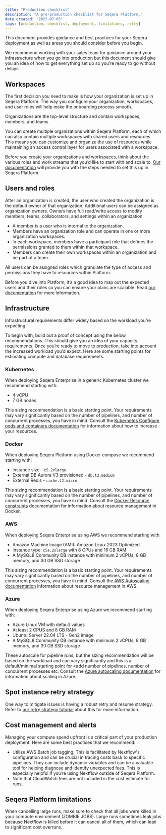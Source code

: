 ```yaml
---
title: "Production checklist"
description: "A pre-production checklist for Seqera Platform."
date created: "2025-07-03"
tags: [production, checklist, deployment, limitations, retry]
---
```


This document provides guidance and best practices for your Seqera deployment as well as areas you should consider before you begin. 

We recommend working with your sales team for guidance around your infrastructure when you go into production but this document should give you an idea of how to get everything set up so you’re ready to go without delays. 

## Workspaces

The first decision you need to make is how your organization is set up in Seqera Platform. The way you configure your organization, workspaces, and user roles will help make the onboarding process smooth.

Organizations are the top-level structure and contain workspaces, members, and teams. 

You can create multiple organizations within Seqera Platform, each of which can also contain multiple workspaces with shared users and resources. This means you can customize and organize the use of resources while maintaining an access control layer for users associated with a workspace.

Before you create your organizations and workspaces, think about the various roles and work streams that you’d like to start with and scale to. [Our documentation](https://docs.seqera.io/platform-cloud/orgs-and-teams/organizations) will provide you with the steps needed to set this up in Seqera Platform. 

## Users and roles

After an organization is created, the user who created the organization is the default owner of that organization. Additional users can be assigned as organization owners. Owners have full read/write access to modify members, teams, collaborators, and settings within an organization.

- A member is a user who is internal to the organization. 
- Members have an organization role and can operate in one or more organization workspaces.
- In each workspace, members have a participant role that defines the permissions granted to them within that workspace.
- Members can create their own workspaces within an organization and be part of a team.

All users can be assigned roles which granulate the type of access and permissions they have to resources within Platform. 

Before you dive into Platform, it’s a good idea to map out the expected users and their roles so you can ensure your plans are scalable. Read [our documentation](https://docs.seqera.io/platform-enterprise/25.1/orgs-and-teams/roles) for more information.

## Infrastructure

Infrastructural requirements differ widely based on the workload you’re expecting. 

To begin with, build out a proof of concept using the below recommendations. This should give you an idea of your capacity requirements. Once you’re ready to move to production, take into account the increased workload you’d expect. Here are some starting points for estimating compute and database requirements.

### Kubernetes

When deploying Seqera Enterprise in a generic Kubernetes cluster we recommend starting with: 

- 4 vCPU
- 7 GB nodes 

This sizing recommendation is a basic starting point. Your requirements may vary significantly based on the number of pipelines, and number of concurrent processes, you have in mind. Consult the [Kubernetes Configure pods and containers documentation](https://kubernetes.io/docs/tasks/configure-pod-container/) for information about how to increase your resources.

### Docker

When deploying Seqera Platform using Docker compose we recommend starting with: 

- Instance size - `c5.2xlarge`
- External DB Aurora V3 provisioned - `db.t3.medium`
- External Redis - `cache.t2.micro`

This sizing recommendation is a basic starting point. Your requirements may vary significantly based on the number of pipelines, and number of concurrent processes, you have in mind. Consult the [Docker Resource constraints](https://docs.docker.com/engine/containers/resource_constraints/) documentation for information about resource management in Docker.

### AWS

When deploying Seqera Enterprise using AWS we recommend starting with: 

- Amazon Machine Image (AMI): Amazon Linux 2023 Optimized
- Instance type: `c5a.2xlarge` with 8 CPUs and 16 GB RAM
- A MySQL8 Community DB instance with minimum 2 vCPUs, 8 GB memory, and 30 GB SSD storage

This sizing recommendation is a basic starting point. Your requirements may vary significantly based on the number of pipelines, and number of concurrent processes, you have in mind. Consult the [AWS Autoscaling documentation](https://aws.amazon.com/autoscaling/) information about resource management in AWS.

### Azure

When deploying Seqera Enterprise using Azure we recommend starting with: 

- Azure Linux VM with default values
- At least 2 CPUS and 8 GB RAM
- Ubuntu Server 22.04 LTS - Gen2 image
- A MySQL8 Community DB instance with minimum 2 vCPUs, 8 GB memory, and 30 GB SSD storage

These autoscale for pipeline runs, but the sizing recommendation will be based on the workload and can vary significantly and this is a default/minimal starting point for <add number of pipelines, number of concurrent processes etc. Consult the [Azure autoscaling documentation](https://learn.microsoft.com/en-us/azure/azure-monitor/autoscale/autoscale-get-started) for information about scaling in Azure.

## Spot instance retry strategy

One way to mitigate issues is having a robust retry and resume strategy. Refer to [our retry strategy tutorial](https://docs.seqera.io/platform-cloud/tutorials/retry-strategy) about this for more information.   

## Cost management and alerts

Managing your compute spend upfront is a critical part of your production deployment. Here are some best practices that we recommend:

- Utilize AWS Batch job tagging. This is facilitated by Nextflow's configuration and can be crucial in tracing costs back to specific pipelines. They can include dynamic variables and can be a valuable tool for helping diagnose and identify unexpected fees. This is especially helpful if you’re using Nextflow outside of Seqera Platform.
- Note that CloudWatch fees are not included in the cost estimate for runs.

## Seqera Platform limitations

When cancelling large runs, make sure to check that all jobs were killed in your compute environment (ZOMBIE JOBS). Large runs sometimes leak jobs because Nextflow is killed before it can cancel all of them, which can lead to significant cost overruns.

